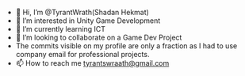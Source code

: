 - 👋 Hi, I’m @TyrantWrath(Shadan Hekmat)
- 👀 I’m interested in Unity Game Development
- 🌱 I’m currently learning ICT
- 💞️ I’m looking to collaborate on a Game Dev Project
- The commits visible on my profile are only a fraction as I had to use company email for professional projects.
- 📫 How to reach me tyrantswraath@gmail.com

<!---
TyrantWrath/TyrantWrath is a ✨ special ✨ repository because its `README.md` (this file) appears on your GitHub profile.
You can click the Preview link to take a look at your changes.
--->
